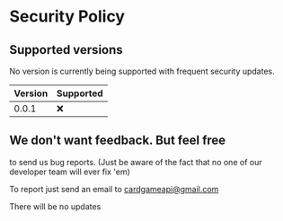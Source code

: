 # Security Policy

## Supported versions

No version is currently being supported 
with frequent security updates.

| Version | Supported          |
| ------- | ------------------ |
| 0.0.1   | :x:                |

## We don't want feedback. But feel free
to send us bug reports. (Just be aware of
the fact that no one of our developer team
will ever fix 'em)

To report just send an email to cardgameapi@gmail.com

There will be no updates
